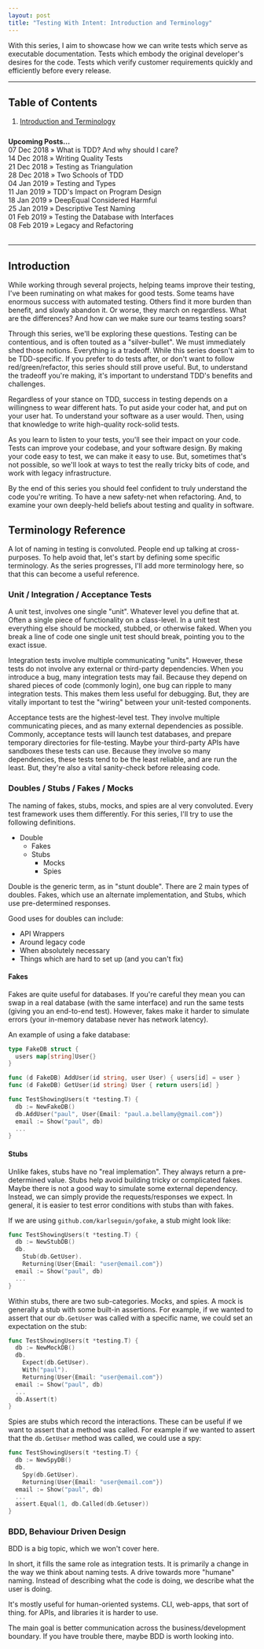 ```yaml
---
layout: post
title: "Testing With Intent: Introduction and Terminology"
---
```


With this series, I aim to showcase how we can write tests which serve as executable documentation. Tests which embody the original developer's desires for the code. Tests which verify customer requirements quickly and efficiently before every release.

---

## Table of Contents

1. [Introduction and Terminology](#introduction)
<h4 style="margin-bottom: 0; margin-top: 24px;">Upcoming Posts...</h4>
<div><span>07 Dec 2018</span> &raquo; What is TDD? And why should I care?</div>
<div><span>14 Dec 2018</span> &raquo; Writing Quality Tests</div>
<div><span>21 Dec 2018</span> &raquo; Testing as Triangulation</div>
<div><span>28 Dec 2018</span> &raquo; Two Schools of TDD</div>
<div><span>04 Jan 2019</span> &raquo; Testing and Types</div>
<div><span>11 Jan 2019</span> &raquo; TDD's Impact on Program Design</div>
<div><span>18 Jan 2019</span> &raquo; DeepEqual Considered Harmful</div>
<div><span>25 Jan 2019</span> &raquo; Descriptive Test Naming</div>
<div><span>01 Feb 2019</span> &raquo; Testing the Database with Interfaces</div>
<div><span>08 Feb 2019</span> &raquo; Legacy and Refactoring</div>
<br>

---

## Introduction

While working through several projects, helping teams improve their testing,
I've been ruminating on what makes for good tests. Some teams have enormous
success with automated testing. Others find it more burden than benefit, and
slowly abandon it. Or worse, they march on regardless. What are the differences?
And how can we make sure our teams testing soars?

Through this series, we'll be exploring these questions. Testing can be
contentious, and is often touted as a "silver-bullet". We must immediately shed
those notions. Everything is a tradeoff. While this series doesn't aim to be
TDD-specific. If you prefer to do tests after, or don't want to follow
red/green/refactor, this series should still prove useful. But, to understand
the tradeoff you're making, it's important to understand TDD's benefits and
challenges.

Regardless of your stance on TDD, success in testing depends on a willingness to
wear different hats. To put aside your coder hat, and put on your user hat. To
understand your software as a user would. Then, using that knowledge to
write high-quality rock-solid tests.

As you learn to listen to your tests, you'll see their impact on your code.
Tests can improve your codebase, and your software design. By making your code
easy to test, we can make it easy to use. But, sometimes that's not possible, so
we'll look at ways to test the really tricky bits of code, and work with legacy
infrastructure.

By the end of this series you should feel confident to truly understand the code
you're writing. To have a new safety-net when refactoring. And, to examine your
own deeply-held beliefs about testing and quality in software.

##  Terminology Reference

A lot of naming in testing is convoluted. People end up talking at cross-purposes. To help avoid that, let's start by defining some specific terminology. As the series progresses, I'll add more terminology here, so that this can become a useful reference.

### Unit / Integration / Acceptance Tests

A unit test, involves one single "unit". Whatever level you define that at.
Often a single piece of functionality on a class-level. In a unit test
everything else should be mocked, stubbed, or otherwise faked. When you break a
line of code one single unit test should break, pointing you to the exact issue.

Integration tests involve multiple communicating "units". However, these tests
do not involve any external or third-party dependencies. When you introduce a
bug, many integration tests may fail. Because they depend on shared pieces of
code (commonly login), one bug can ripple to many integration tests. This makes
them less useful for debugging. But, they are vitally important to test the
"wiring" between your unit-tested components.

Acceptance tests are the highest-level test. They involve multiple communicating
pieces, and as many external dependencies as possible. Commonly, acceptance
tests will launch test databases, and prepare temporary directories for
file-testing. Maybe your third-party APIs have sandboxes these tests can use.
Because they involve so many dependencies, these tests tend to be the least
reliable, and are run the least. But, they're also a vital sanity-check before
releasing code.

###  Doubles / Stubs / Fakes / Mocks

The naming of fakes, stubs, mocks, and spies are al very convoluted. Every test
framework uses them differently. For this series, I'll try to use the following
definitions.

- Double
  - Fakes
  - Stubs
    - Mocks
    - Spies

Double is the generic term, as in "stunt double". There are 2 main types of doubles. Fakes, which use an alternate implementation, and Stubs, which use pre-determined responses.

Good uses for doubles can include:

- API Wrappers
- Around legacy code
- When absolutely necessary
- Things which are hard to set up (and you can't fix)

#### Fakes

Fakes are quite useful for databases. If you're careful they mean you can swap in a real database (with the same interface) and run the same tests (giving you an end-to-end test). However, fakes make it harder to simulate errors (your in-memory database never has network latency).

An example of using a fake database:

```Go
type FakeDB struct {
  users map[string]User{}
}

func (d FakeDB) AddUser(id string, user User) { users[id] = user }
func (d FakeDB) GetUser(id string) User { return users[id] }

func TestShowingUsers(t *testing.T) {
  db := NewFakeDB()
  db.AddUser("paul", User{Email: "paul.a.bellamy@gmail.com"})
  email := Show("paul", db)
  ...
}
```

#### Stubs

Unlike fakes, stubs have no "real implemation". They always return a pre-determined value. Stubs help avoid building tricky or complicated fakes. Maybe there is not a good way to simulate some external dependency. Instead, we can simply provide the requests/responses we expect. In general, it is easier to test error conditions with stubs than with fakes.

If we are using `github.com/karlseguin/gofake`, a stub might look like:

```Go
func TestShowingUsers(t *testing.T) {
  db := NewStubDB()
  db.
    Stub(db.GetUser).
    Returning(User{Email: "user@email.com"})
  email := Show("paul", db)
  ...
}
```

Within stubs, there are two sub-categories. Mocks, and spies. A mock is generally a stub with some built-in assertions. For example, if we wanted to assert that our `db.GetUser` was called with a specific name, we could set an expectation on the stub:

```Go
func TestShowingUsers(t *testing.T) {
  db := NewMockDB()
  db.
    Expect(db.GetUser).
    With("paul").
    Returning(User{Email: "user@email.com"})
  email := Show("paul", db)
  ...
  db.Assert(t)
}
```

Spies are stubs which record the interactions. These can be useful if we want to
assert that a method was called. For example if we wanted to assert that the
`db.GetUser` method was called, we could use a spy:

```Go
func TestShowingUsers(t *testing.T) {
  db := NewSpyDB()
  db.
    Spy(db.GetUser).
    Returning(User{Email: "user@email.com"})
  email := Show("paul", db)
  ...
  assert.Equal(1, db.Called(db.Getuser))
}
```

### BDD, Behaviour Driven Design

BDD is a big topic, which we won't cover here.

In short, it fills the same role as integration tests. It is primarily a
change in the way we think about naming tests. A drive towards more "humane"
naming. Instead of describing what the code is doing, we describe what the user
is doing.

It's mostly useful for human-oriented systems. CLI, web-apps, that sort of thing. for APIs, and libraries it is harder to use.

The main goal is better communication across the business/development boundary.
If you have trouble there, maybe BDD is worth looking into.
